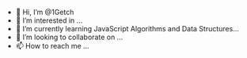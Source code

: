 - 👋 Hi, I’m @1Getch
- 👀 I’m interested in ...
- 🌱 I’m currently learning JavaScript Algorithms and Data Structures...
- 💞️ I’m looking to collaborate on ...
- 📫 How to reach me ...

<!---
1Getch/1Getch is a ✨ special ✨ repository because its `README.md` (this file) appears on your GitHub profile.
You can click the Preview link to take a look at your changes.
--->
